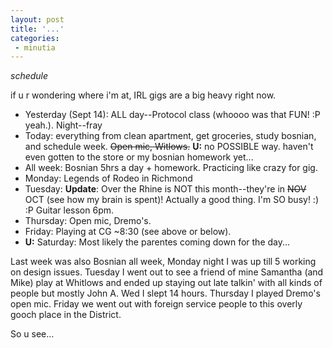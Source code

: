 ```yaml
---
layout: post
title: '...'
categories:
 - minutia
---
```


<i>schedule</i>

if u r wondering where i'm at, IRL gigs are a big heavy right now.

<ul><li>Yesterday (Sept 14): ALL day--Protocol class (whoooo was that FUN! :P yeah.). Night--fray
<li>Today: everything from clean apartment, get groceries, study bosnian, and schedule week. <s>Open mic, Witlows.</s> <b>U:</b> no POSSIBLE way. haven't even gotten to the store or my bosnian homework yet...
<li>All week: Bosnian 5hrs a day + homework. Practicing like crazy for gig.
<li>Monday: Legends of Rodeo in Richmond
<li>Tuesday: <b>Update</b>: Over the Rhine is NOT this month--they're in <s>NOV</s> OCT (see how my brain is spent)! Actually a good thing. I'm SO busy! :) :P Guitar lesson 6pm.
<li>Thursday: Open mic, Dremo's.
<li>Friday: Playing at CG ~8:30 (see above or below).<li><b>U:</b> Saturday: Most likely the parentes coming down for the day...</ul>
Last week was also Bosnian all week, Monday night I was up till 5 working on design issues. Tuesday I went out to see a friend of mine Samantha (and Mike) play at Whitlows and ended up staying out late talkin' with all kinds of people but mostly John A. Wed I slept 14 hours. Thursday I played Dremo's open mic. Friday we went out with foreign service people to this overly gooch place in the District.

So u see...

